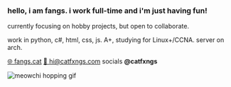 ### hello, i am fangs. i work full-time and i'm just having fun! 

currently focusing on hobby projects, but open to collaborate.

work in python, c#, html, css, js. A+, studying for Linux+/CCNA. server on arch.

[🌐 fangs.cat](https://fangs.cat/) [📩 hi@catfxngs.com](mailto:hi@catfxngs.com) socials **@catfxngs**

![meowchi hopping gif](https://media.discordapp.net/attachments/1060599560759681106/1062958577775542302/meowchihop.gif)
